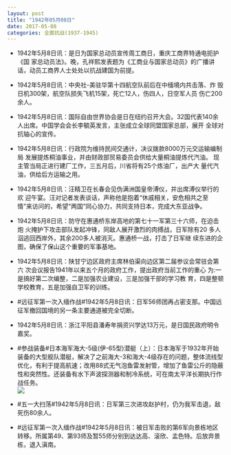 ```yaml
---
layout: post
title: "1942年05月08日"
date: 2017-05-08
categories: 全面抗战(1937-1945)
---
```


<meta name="referrer" content="no-referrer" />

- 1942年5月8日讯：是日为国家总动员宣传周工商日，重庆工商界特通电扼护《国 家总动员法》。晚，孔祥熙发表题为《工商业与国家总动员》的广播讲 话，动员工商界人士处处以抗战建国为前提。 

- 1942年5月8日讯：中央社-美驻华第十四航空队前后在中缅境内共击落、炸 毁日机300架，航空队损失飞机15架，死亡12人，伤四人，日空军人员 伤亡200余人。 

- 1942年5月8日讯：国际自由世界协会是日在纽约召开大会。32国代表140余 人出席。中国学会会长李毓英发言，主张成立全球同盟国家总部，展开 全球对抗轴心的宣传。 

- 1942年5月8日讯：行政院为维持民间交通计，决议拨款8000万元交运输编制局 发展提炼桐油事业，并由财政部贸易委员会供给大量桐油提炼代汽油。 现主管当局正进行建厂工作，三五月后，川省将有25个炼油厂，出产大 量代汽油，供给后方运输之用。 

- 1942年5月8日讯：汪精卫在长春会见伪满洲国皇帝溥仪，并出席溥仪举行的欢 迎午宴。汪对记者发表谈话，声称他是抱着“休戚相关，安危相共之至 情”来访问的，希望“两国”同心协力，共同支持日本，完成大东亚战争。 

- 1942年5月8日讯：防守在惠通桥东岸高地的第七十一军第三十六师，在迫击炮 火掩护下攻击部队发起冲锋，同敌人展开激烈的肉搏战，日军除有20 多人泅逃回西岸外，其余200多人被消灭。惠通桥一战，打击了日军继 续东进的企图，确保了保山这个重要的军事基地。 

- 1942年5月8日讯：陕甘宁边区政府主席林伯渠向边区第二届参议会常驻会第六 次会议报告1941年以来五个月的政府工作，提出政府当前工作的重心 为:一是搞好第二次编整，二是加强农业建设，三是加强干部的学习教 育，四是整顿学校教育，五是加强自卫军的训练。 

- #远征军第一次入缅作战#1942年5月8日讯：日军56师团再占密支那。中国远征军撤回国境的另一条主要通道被完全切断。 

- 1942年5月8日讯：浙江平阳县潘寿年捐资兴学达13万元，是日国民政府明令嘉奖。 

- #参战装备#日本海军海大-5级(伊-65型)潜艇（上）：日本海军于1932年开始装备的大型舰队潜艇，解决了之前海大-3和海大-4级存在的问题，整体流线型优化，有利于提高航速；改用88式无气泡鱼雷发射管，增加了鱼雷公斤的隐蔽性和突然性。还装备有水下声波探测器和制冷系统，可在南太平洋长期执行作战任务。 <br/><img src="https://wx1.sinaimg.cn/large/aca367d8ly1ffdq3ak4omj20go0b4mxz.jpg" />

- #五一大扫荡#1942年5月8日讯：日军第三次进攻赵护村，仍为我军击退，敌死伤80余人。 

- #远征军第一次入缅作战#1942年5月8日讯：被日军击败的第6军向景栋地区转移。所属第49、第93师及暂55师分别到达达高、滚欣、孟色特。后放弃景栋，退入滇南。 

